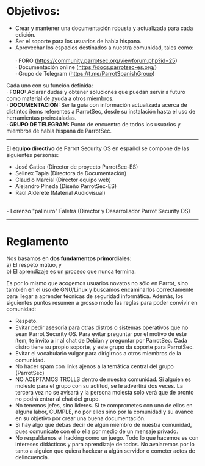 <h1>Objetivos:</h1>

- Crear y mantener una documentación robusta y actualizada para cada edición.
- Ser el soporte para los usuarios de habla hispana.
- Aprovechar los espacios destinados a nuestra comunidad, tales como:<br> 		
	· FORO (https://community.parrotsec.org/viewforum.php?id=25)<br>
	· Documentación online (https://docs.parrotsec-es.org/)<br>
	· Grupo de Telegram (https://t.me/ParrotSpanishGroup)<br>

Cada uno con su función definida:<br>
	· <b>FORO:</b> Aclarar dudas y obtener soluciones que puedan servir a
	futuro como material de ayuda a otros miembros.<br>
	· <b>DOCUMENTACIÓN:</b> Ser la guía con información actualizada acerca
	de distintos ítems referentes a ParrotSec, desde su instalación hasta
	el uso de herramientas preinstaladas.<br>
	· <b>GRUPO DE TELEGRAM:</b> Punto de encuentro de todos los usuarios y
	miembros de habla hispana de ParrotSec.
	
<hr>

El <b>equipo directivo</b> de Parrot Security OS en español se compone de las siguientes personas:
- José Gatica (Director de proyecto ParrotSec-ES)
- Selinex Tapia (Directora de Documentación)
- Claudio Marcial (Director equipo web)
- Alejandro Pineda (Diseño ParrotSec-ES)
- Raúl Alderete (Material Audiovisual)
<br>
- Lorenzo "palinuro" Faletra (Director y Desarrollador Parrot Security OS)

<hr>

<h1>Reglamento</h1>

Nos basamos en <b>dos fundamentos primordiales</b>:<br>
a) El respeto mútuo, y<br>
b) El aprendizaje es un proceso que nunca termina.

Es por lo mismo que acogemos usuarios novatos no sólo en Parrot, sino también en el uso de GNU/Linux y buscamos encaminarlos correctamente para llegar a aprender técnicas de seguridad informática.
Además, los siguientes puntos resumen a grosso modo las reglas para poder convivir en comunidad:

- Respeto.
- Evitar pedir asesoría para otras distros o sistemas operativos que no sean Parrot Security OS. Para evitar preguntar por el motivo de este ítem, te invito a ir al chat de Debian y preguntar por ParrotSec. Cada distro tiene su propio soporte, y este grupo da soporte para ParrotSec.
- Evitar el vocabulario vulgar para dirigirnos a otros miembros de la comunidad.
- No hacer spam con links ajenos a la temática central del grupo (ParrotSec)
- NO ACEPTAMOS TROLLS dentro de nuestra comunidad. Si alguien es molesto para el grupo con su actitud, se le advertirá dos veces. La tercera vez no se avisará y la persona molesta solo verá que de pronto no podrá entrar al chat del grupo.
- No tenemos jefes, sino líderes. Si te comprometes con uno de ellos en alguna labor, CUMPLE, no por ellos sino por la comunidad y su avance en su objetivo por crear una buena documentación.
- Si hay algo que debas decir de algún miembro de nuestra comunidad, pues comunícate con él o ella por medio de un mensaje privado.
- No respaldamos el hacking como un juego. Todo lo que hacemos es con intereses didácticos y para aprendizaje de todos. No avalaremos por lo tanto a alguien que quiera hackear a algún servidor o cometer actos de delincuencia.

